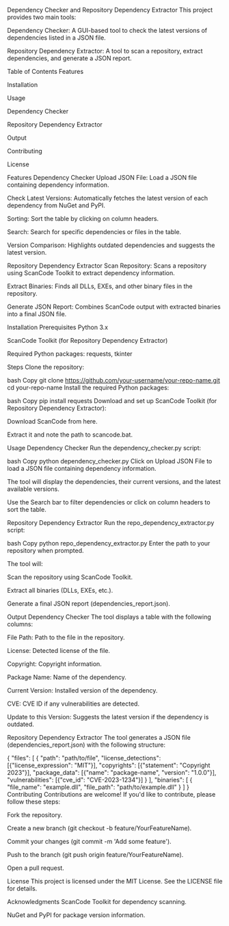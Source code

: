 Dependency Checker and Repository Dependency Extractor
This project provides two main tools:

Dependency Checker: A GUI-based tool to check the latest versions of dependencies listed in a JSON file.

Repository Dependency Extractor: A tool to scan a repository, extract dependencies, and generate a JSON report.

Table of Contents
Features

Installation

Usage

Dependency Checker

Repository Dependency Extractor

Output

Contributing

License

Features
Dependency Checker
Upload JSON File: Load a JSON file containing dependency information.

Check Latest Versions: Automatically fetches the latest version of each dependency from NuGet and PyPI.

Sorting: Sort the table by clicking on column headers.

Search: Search for specific dependencies or files in the table.

Version Comparison: Highlights outdated dependencies and suggests the latest version.

Repository Dependency Extractor
Scan Repository: Scans a repository using ScanCode Toolkit to extract dependency information.

Extract Binaries: Finds all DLLs, EXEs, and other binary files in the repository.

Generate JSON Report: Combines ScanCode output with extracted binaries into a final JSON file.

Installation
Prerequisites
Python 3.x

ScanCode Toolkit (for Repository Dependency Extractor)

Required Python packages: requests, tkinter

Steps
Clone the repository:

bash
Copy
git clone https://github.com/your-username/your-repo-name.git
cd your-repo-name
Install the required Python packages:

bash
Copy
pip install requests
Download and set up ScanCode Toolkit (for Repository Dependency Extractor):

Download ScanCode from here.

Extract it and note the path to scancode.bat.

Usage
Dependency Checker
Run the dependency_checker.py script:

bash
Copy
python dependency_checker.py
Click on Upload JSON File to load a JSON file containing dependency information.

The tool will display the dependencies, their current versions, and the latest available versions.

Use the Search bar to filter dependencies or click on column headers to sort the table.

Repository Dependency Extractor
Run the repo_dependency_extractor.py script:

bash
Copy
python repo_dependency_extractor.py
Enter the path to your repository when prompted.

The tool will:

Scan the repository using ScanCode Toolkit.

Extract all binaries (DLLs, EXEs, etc.).

Generate a final JSON report (dependencies_report.json).

Output
Dependency Checker
The tool displays a table with the following columns:

File Path: Path to the file in the repository.

License: Detected license of the file.

Copyright: Copyright information.

Package Name: Name of the dependency.

Current Version: Installed version of the dependency.

CVE: CVE ID if any vulnerabilities are detected.

Update to this Version: Suggests the latest version if the dependency is outdated.

Repository Dependency Extractor
The tool generates a JSON file (dependencies_report.json) with the following structure:

{
  "files": [
    {
      "path": "path/to/file",
      "license_detections": [{"license_expression": "MIT"}],
      "copyrights": [{"statement": "Copyright 2023"}],
      "package_data": [{"name": "package-name", "version": "1.0.0"}],
      "vulnerabilities": [{"cve_id": "CVE-2023-1234"}]
    }
  ],
  "binaries": [
    {
      "file_name": "example.dll",
      "file_path": "path/to/example.dll"
    }
  ]
}
Contributing
Contributions are welcome! If you'd like to contribute, please follow these steps:

Fork the repository.

Create a new branch (git checkout -b feature/YourFeatureName).

Commit your changes (git commit -m 'Add some feature').

Push to the branch (git push origin feature/YourFeatureName).

Open a pull request.

License
This project is licensed under the MIT License. See the LICENSE file for details.

Acknowledgments
ScanCode Toolkit for dependency scanning.

NuGet and PyPI for package version information.

